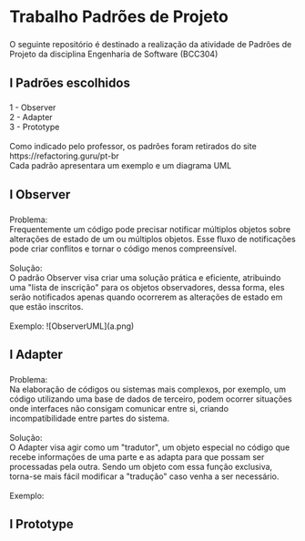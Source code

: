 <h1 align="left">Trabalho Padrões de Projeto</h1>

###

<p align="left">O seguinte repositório é destinado a realização da atividade de Padrões de Projeto da disciplina Engenharia de Software (BCC304)</p>

###

<h2 align="left">I Padrões escolhidos</h2>

###

<p align="left">1 - Observer<br>2 - Adapter<br>3 -  Prototype<br><br>Como indicado pelo professor, os padrões foram retirados do site https://refactoring.guru/pt-br<br> Cada padrão apresentara um exemplo e um diagrama UML</p>

###

<h2 align="left">I Observer</h2>

###

<p align="left"> Problema: <br>
Frequentemente um código pode precisar notificar múltiplos objetos sobre alterações de estado de um ou múltiplos objetos. Esse fluxo de notificações pode criar conflitos e tornar o código menos compreensível.<br>
<br>
Solução:<br>
O padrão Observer visa criar uma solução prática e eficiente, atribuindo uma "lista de inscrição" para os objetos observadores, dessa forma, eles serão notificados apenas quando ocorrerem as alterações de estado em que estão inscritos.<br>
<br>
Exemplo:
![ObserverUML](a.png)  
</p>

###

<h2 align="left">I Adapter</h2>

###

<p align="left">Problema:<br>
Na elaboração de códigos ou sistemas mais complexos, por exemplo, um código utilizando uma base de dados de terceiro, podem ocorrer situações onde interfaces não consigam comunicar entre si, criando incompatibilidade entre partes do sistema. <br>
<br>
Solução:<br>
O Adapter visa agir como um "tradutor", um objeto especial no código que recebe informações de uma parte e as adapta para que possam ser processadas pela outra. Sendo um objeto com essa função exclusiva, torna-se mais fácil modificar a "tradução" caso venha a ser necessário.<br>
<br>
Exemplo:<br>
  
</p>

###

<h2 align="left">I Prototype</h2>

###

<p align="left"></p>

###


###
